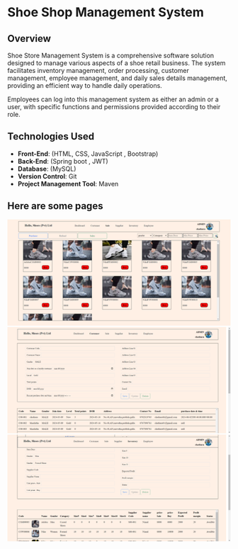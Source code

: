 # Shoe Shop Management System

## Overview

Shoe Store Management System is a comprehensive software solution designed to manage various aspects of a shoe retail business. The system facilitates inventory management, order processing, customer management, employee management, and daily sales details management, providing an efficient way to handle daily operations.

Employees can log into this management system as either an admin or a user, with specific functions and permissions provided according to their role.

## Technologies Used

- **Front-End**: (HTML, CSS, JavaScript , Bootstrap)
- **Back-End**: (Spring boot , JWT)
- **Database**: (MySQL)
- **Version Control**: Git 
- **Project Management Tool**: Maven

## Here are some pages
<img src="./screenshot/Screenshot%20(154).png" >
<img src="./screenshot/Screenshot%20(155).png" >
<img src="./screenshot/Screenshot%20(156).png" >